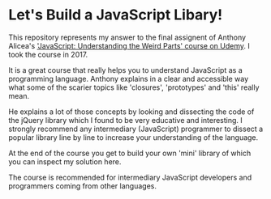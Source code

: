 # Let's Build a JavaScript Libary!

This repository represents my answer to the final assignent of Anthony Alicea's ['JavaScript: Understanding the Weird Parts' course on Udemy](https://www.udemy.com/understand-javascript/). I took the course in 2017.

It is a great course that really helps you to understand JavaScript as a programming language. Anthony explains in a clear and accessible way what some of the scarier topics like 'closures', 'prototypes' and 'this' really mean.

He explains a lot of those concepts by looking and dissecting the code of the jQuery library which I found to be very educative and interesting. I strongly recommend any intermediary (JavaScript) programmer to dissect a popular library line by line to increase your understanding of the language.

At the end of the course you get to build your own 'mini' library of which you can inspect my solution here.

The course is recommended for intermediary JavaScript developers and programmers coming from other languages.
